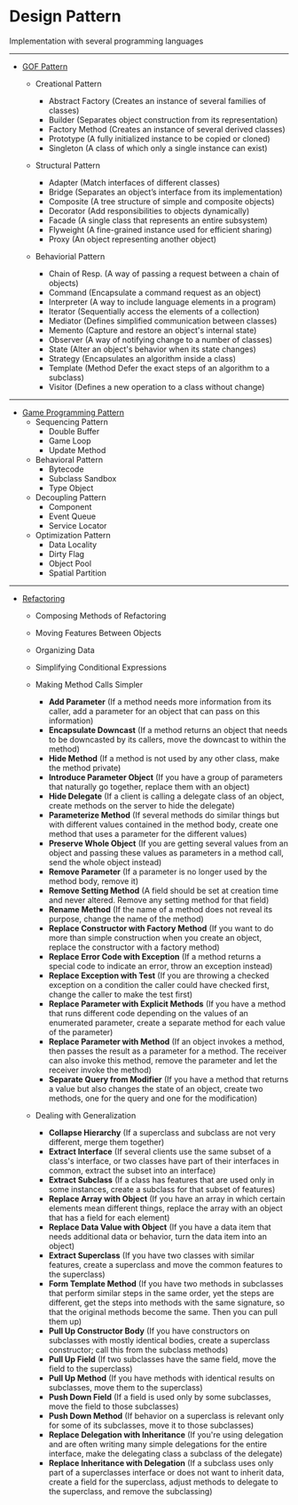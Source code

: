 # Design Pattern

Implementation with several programming languages

---

- [GOF Pattern](http://www.dofactory.com/net/design-patterns)
  
  - Creational Pattern
    - Abstract Factory	(Creates an instance of several families of classes)
    - Builder	(Separates object construction from its representation)
    - Factory Method	(Creates an instance of several derived classes)
    - Prototype	(A fully initialized instance to be copied or cloned)
    - Singleton	(A class of which only a single instance can exist)    

  - Structural Pattern
    - Adapter	(Match interfaces of different classes)
    - Bridge	(Separates an object’s interface from its implementation)
    - Composite	(A tree structure of simple and composite objects)
    - Decorator	(Add responsibilities to objects dynamically)
    - Facade	(A single class that represents an entire subsystem)
    - Flyweight	(A fine-grained instance used for efficient sharing)
    - Proxy	(An object representing another object)
  
  - Behaviorial Pattern
    - Chain of Resp.	(A way of passing a request between a chain of objects)
    - Command	(Encapsulate a command request as an object)
    - Interpreter	(A way to include language elements in a program)
    - Iterator	(Sequentially access the elements of a collection)
    - Mediator	(Defines simplified communication between classes)
    - Memento	(Capture and restore an object's internal state)
    - Observer	(A way of notifying change to a number of classes)
    - State	(Alter an object's behavior when its state changes)
    - Strategy	(Encapsulates an algorithm inside a class)
    - Template (Method	Defer the exact steps of an algorithm to a subclass)
    - Visitor	(Defines a new operation to a class without change)
    
---  

- [Game Programming Pattern](http://gameprogrammingpatterns.com/contents.html)
  - Sequencing Pattern
    - Double Buffer
    - Game Loop
    - Update Method
  - Behavioral Pattern
    - Bytecode
    - Subclass Sandbox
    - Type Object
  - Decoupling Pattern
    - Component
    - Event Queue
    - Service Locator
  - Optimization Pattern
    - Data Locality
    - Dirty Flag
    - Object Pool
    - Spatial Partition

---

- [Refactoring](https://sourcemaking.com/refactoring)

  - Composing Methods of Refactoring



  - Moving Features Between Objects



  - Organizing Data



  - Simplifying Conditional Expressions



  - Making Method Calls Simpler

    - **Add Parameter**             (If a method needs more information from its caller, add a parameter for an object that can pass on this information)
    - **Encapsulate Downcast**      (If a method returns an object that needs to be downcasted by its callers, move the downcast to within the method)
    - **Hide Method** (If a method is not used by any other class, make the method private)
    - **Introduce Parameter Object** (If you have a group of parameters that naturally go together, replace them with an object)
    - **Hide Delegate** (If a client is calling a delegate class of an object, create methods on the server to hide the delegate) 
    - **Parameterize Method** (If several methods do similar things but with different values contained in the method body, create one method that uses a parameter for the different values)
    - **Preserve Whole Object** (If you are getting several values from an object and passing these values as parameters in a method call, send the whole object instead)
    - **Remove Parameter** (If a parameter is no longer used by the method body, remove it)
    - **Remove Setting Method** (A field should be set at creation time and never altered. Remove any setting method for that field) 
    - **Rename Method** (If the name of a method does not reveal its purpose, change the name of the method) 
    - **Replace Constructor with Factory Method** (If you want to do more than simple construction when you create an object, replace the constructor with a factory method)
    - **Replace Error Code with Exception** (If a method returns a special code to indicate an error, throw an exception instead) 
    - **Replace Exception with Test** (If you are throwing a checked exception on a condition the caller could have checked first, change the caller to make the test first)
    - **Replace Parameter with Explicit Methods** (If you have a method that runs different code depending on the values of an enumerated parameter, create a separate method for each value of the parameter)
    - **Replace Parameter with Method** (If an object invokes a method, then passes the result as a parameter for a method. The receiver can also invoke this method, remove the parameter and let the receiver invoke the method)
    - **Separate Query from Modifier** (If you have a method that returns a value but also changes the state of an object, create two methods, one for the query and one for the modification) 

  - Dealing with Generalization
    - **Collapse Hierarchy**        (If a superclass and subclass are not very different, merge them together)
    - **Extract Interface**         (If several clients use the same subset of a class's interface, or two classes have part of their interfaces in common, extract the subset into an interface)
    - **Extract Subclass**          (If a class has features that are used only in some instances, create a subclass for that subset of features)
    - **Replace Array with Object** (If you have an array in which certain elements mean different things, replace the array with an object that has a field for each element)
    - **Replace Data Value with Object** (If you have a data item that needs additional data or behavior, turn the data item into an object)
    - **Extract Superclass**        (If you have two classes with similar features, create a superclass and move the common features to the superclass) 
    - **Form Template Method**      (If you have two methods in subclasses that perform similar steps in the same order, yet the steps are different, get the steps into methods with the same signature, so that the original methods become the same. Then you can pull them up)
    - **Pull Up Constructor Body**  (If you have constructors on subclasses with mostly identical bodies, create a superclass constructor; call this from the subclass methods)
    - **Pull Up Field**             (If two subclasses have the same field, move the field to the superclass)
    - **Pull Up Method**            (If you have methods with identical results on subclasses, move them to the superclass)
    - **Push Down Field**           (If a field is used only by some subclasses, move the field to those subclasses)
    - **Push Down Method**          (If behavior on a superclass is relevant only for some of its subclasses, move it to those subclasses)
    - **Replace Delegation with Inheritance** (If you're using delegation and are often writing many simple delegations for the entire interface, make the delegating class a subclass of the delegate)
    - **Replace Inheritance with Delegation** (If a subclass uses only part of a superclasses interface or does not want to inherit data, create a field for the superclass, adjust methods to delegate to the superclass, and remove the subclassing)